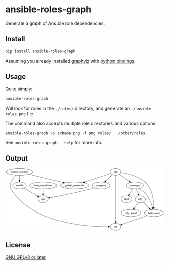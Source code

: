 # ansible-roles-graph

Generate a graph of Ansible role dependencies.

## Install

    pip install ansible-roles-graph

Assuming you already installed [graphviz](http://www.graphviz.org/)
with [python bindings](http://www.graphviz.org/pdf/gv.3python.pdf).

## Usage

Quite simply:

    ansible-roles-graph

Will look for roles in the `./roles/` directory, and generate an `./ansible-roles.png` file.

The command also accepts multiple role directories and various options:

    ansible-roles-graph -o schema.png -f png roles/ ../other/roles

See `ansible-roles-graph --help` for more info.

## Output

![PNG example](./example.png)

## License

[GNU GPLv3 or later](https://www.gnu.org/licenses/gpl.html)
